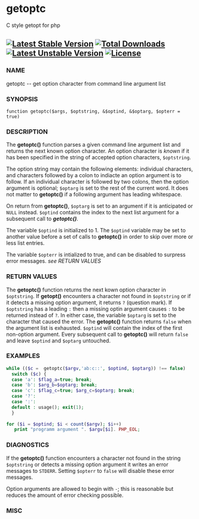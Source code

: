 # getoptc
C style getopt for php

[![Latest Stable Version](https://poser.pugx.org/zzengineer/getoptc/v/stable)](https://packagist.org/packages/zzengineer/getoptc) [![Total Downloads](https://poser.pugx.org/zzengineer/getoptc/downloads)](https://packagist.org/packages/zzengineer/getoptc) [![Latest Unstable Version](https://poser.pugx.org/zzengineer/getoptc/v/unstable)](https://packagist.org/packages/zzengineer/getoptc) [![License](https://poser.pugx.org/zzengineer/getoptc/license)](http://opensource.org/licenses/MIT)
---
### NAME
getoptc -- get option character from command line argument list

### SYNOPSIS

`function getoptc($args, $optstring, &$optind, &$optarg, $opterr = true)`

### DESCRIPTION

The **getoptc()** function parses a given command line argument list and returns the next known option character. An option character is *known* if it has been specified in the string of accepted option characters, `$optstring`.

The option string may contain the following elements: individual characters, and characters followed by a colon to indiacte an option argument is to follow. If an individual character is followed by two colons, then the option argument is optional; `$optarg` is set to the rest of the current word. It does not matter to **getoptc()** if a following argument has leading whitespace.

On return from **getoptc()**, `$optarg` is set to an argument if it is anticipated or `NULL` instead. `$optind` contains the index to the next list argument for a subsequent call to ***getoptc()***.

The variable `$optind` is initialized to 1. The `$optind` variable may be set to another value before a set of calls to **getoptc()** in order to skip over more or less list entries.

The variable `$opterr` is intialized to true, and can be disabled to surpress error messages. *see RETURN VALUES*

### RETURN VALUES

The **getoptc()** function returns the next kown option character in `$optstring`. If **getopt()** encounters a character not found in `$optstring` or if it detects a missing option argument, it returns `?` (question mark). If `$optstring` has a leading `:` then a missing optin argument causes `:` to be returned instead of `?`. In either case, the variable `$optarg` is set to the character that caused the error. The **getoptc()** function returns `false` when the argument list is exhausted. `$optind` will contain the index of the first non-option argument. Every subsequent call to **getoptc()** will return `false` and leave `$optind` and `$optarg` untouched.


### EXAMPLES

```php
while (($c =  getoptc($argv,'ab:c::', $optind, $optarg)) !== false)
  switch ($c) {
  case 'a': $flag_a=true; break;
  case 'b': $arg_b=$optarg; break;
  case 'c': $flag_c=true; $arg_c=$optarg; break;
  case '?': 
  case ':': 
  default : usage(); exit(1);
  }
  
for ($i = $optind; $i < count($argv); $i++)
   print "programm argument ". $argv[$i]. PHP_EOL;
````
### DIAGNOSTICS

If the **getoptc()** function encounters a character not found in the string `$optstring` or detects a missing option argument it writes an error messages to `STDERR`. Setting `$opterr` to `false` will disable these error messages.

Option arguments are allowed to begin with `-`; this is reasonable but reduces the amount of error checking possible.

### MISC

